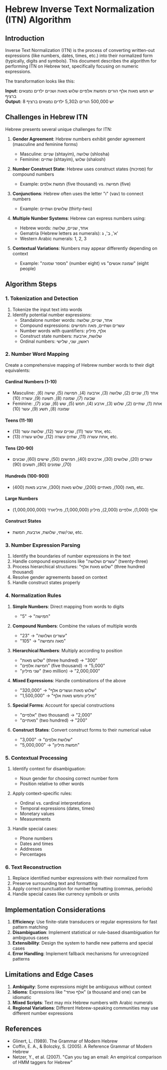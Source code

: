 # Hebrew Inverse Text Normalization (ITN) Algorithm

## Introduction

Inverse Text Normalization (ITN) is the process of converting written-out expressions (like numbers, dates, times, etc.) into their normalized form (typically, digits and symbols). This document describes the algorithm for performing ITN on Hebrew text, specifically focusing on numeric expressions.

The transformation looks like this:

**Input:** יש חמש מאות אלף הורים וחמשת אלפיים שלוש מאות ושניים ילדים נמצאים ברציף  
**Output:** יש 500,000 הורים ו5,302 ילדים נמצאים ברציף 8

## Challenges in Hebrew ITN

Hebrew presents several unique challenges for ITN:

1. **Gender Agreement**: Hebrew numbers exhibit gender agreement (masculine and feminine forms)
   - Masculine: שניים (shtayim), שלושה (shlosha)
   - Feminine: שתיים (shtayim), שלוש (shalosh)

2. **Number Construct State**: Hebrew uses construct states (סמיכות) for compound numbers
   - Example: חמשת אלפים (five thousand) vs. חמישה (five)

3. **Conjunctions**: Hebrew often uses the letter "ו" (vav) to connect numbers
   - Example: שלושים ושתיים (thirty-two)

4. **Multiple Number Systems**: Hebrew can express numbers using:
   - Hebrew words: אחד, שניים, שלושה
   - Gematria (Hebrew letters as numerals): א', ב', ג'
   - Western Arabic numerals: 1, 2, 3

5. **Contextual Variations**: Numbers may appear differently depending on context
   - Example: "מספר שמונה" (number eight) vs "שמונה אנשים" (eight people)

## Algorithm Steps

### 1. Tokenization and Detection

1. Tokenize the input text into words
2. Identify potential number expressions:
   - Standalone number words: אחד, שניים, שלושה
   - Compound expressions: עשרים ושתיים, מאה וחמישים
   - Number words with quantifiers: אלף, מיליון
   - Construct state numbers: שלושת, ארבעת
   - Ordinal numbers: ראשון, שני, שלישי

### 2. Number Word Mapping

Create a comprehensive mapping of Hebrew number words to their digit equivalents:

#### Cardinal Numbers (1-10)
- Masculine: אחד (1), שניים (2), שלושה (3), ארבעה (4), חמישה (5), שישה (6), שבעה (7), שמונה (8), תשעה (9), עשרה (10)
- Feminine: אחת (1), שתיים (2), שלוש (3), ארבע (4), חמש (5), שש (6), שבע (7), שמונה (8), תשע (9), עשר (10)

#### Teens (11-19)
- אחד עשר (11), שניים עשר (12), שלושה עשר (13), etc.
- אחת עשרה (11), שתים עשרה (12), שלוש עשרה (13), etc.

#### Tens (20-90)
- עשרים (20), שלושים (30), ארבעים (40), חמישים (50), שישים (60), שבעים (70), שמונים (80), תשעים (90)

#### Hundreds (100-900)
- מאה (100), מאתיים (200), שלוש מאות (300), ארבע מאות (400), etc.

#### Large Numbers
- אלף (1,000), אלפיים (2,000), מיליון (1,000,000), מיליארד (1,000,000,000)

#### Construct States
- שני/שתי, שלושת, ארבעת, חמשת, etc.

### 3. Number Expression Parsing

1. Identify the boundaries of number expressions in the text
2. Handle compound expressions like "עשרים ושלושה" (twenty-three)
3. Process hierarchical structures: "שלוש מאות אלף" (three hundred thousand)
4. Resolve gender agreements based on context
5. Handle construct states properly

### 4. Normalization Rules

1. **Simple Numbers**: Direct mapping from words to digits
   - "חמישה" → "5"

2. **Compound Numbers**: Combine the values of multiple words
   - "עשרים ושלושה" → "23"
   - "מאה וחמישה" → "105"

3. **Hierarchical Numbers**: Multiply according to position
   - "שלוש מאות" (three hundred) → "300"
   - "חמישה אלפים" (five thousand) → "5,000"
   - "שני מיליון" (two million) → "2,000,000"

4. **Mixed Expressions**: Handle combinations of the above
   - "שלוש מאות ועשרים אלף" → "320,000"
   - "מיליון וחמש מאות אלף" → "1,500,000"

5. **Special Forms**: Account for special constructions
   - "אלפיים" (two thousand) → "2,000"
   - "מאתיים" (two hundred) → "200"

6. **Construct States**: Convert construct forms to their numerical value
   - "שלושת אלפים" → "3,000"
   - "חמשת מיליון" → "5,000,000"

### 5. Contextual Processing

1. Identify context for disambiguation:
   - Noun gender for choosing correct number form
   - Position relative to other words

2. Apply context-specific rules:
   - Ordinal vs. cardinal interpretations
   - Temporal expressions (dates, times)
   - Monetary values
   - Measurements

3. Handle special cases:
   - Phone numbers
   - Dates and times
   - Addresses
   - Percentages

### 6. Text Reconstruction

1. Replace identified number expressions with their normalized form
2. Preserve surrounding text and formatting
3. Apply correct punctuation for number formatting (commas, periods)
4. Handle special cases like currency symbols or units

## Implementation Considerations

1. **Efficiency**: Use finite-state transducers or regular expressions for fast pattern matching
2. **Disambiguation**: Implement statistical or rule-based disambiguation for ambiguous cases
3. **Extensibility**: Design the system to handle new patterns and special cases
4. **Error Handling**: Implement fallback mechanisms for unrecognized patterns

## Limitations and Edge Cases

1. **Ambiguity**: Some expressions might be ambiguous without context
2. **Idioms**: Expressions like "אלף ואחד" (a thousand and one) can be idiomatic
3. **Mixed Scripts**: Text may mix Hebrew numbers with Arabic numerals
4. **Regional Variations**: Different Hebrew-speaking communities may use different number expressions

## References

- Glinert, L. (1989). The Grammar of Modern Hebrew
- Coffin, E. A., & Bolozky, S. (2005). A Reference Grammar of Modern Hebrew
- Netzer, Y., et al. (2007). "Can you tag an email: An empirical comparison of HMM taggers for Hebrew"